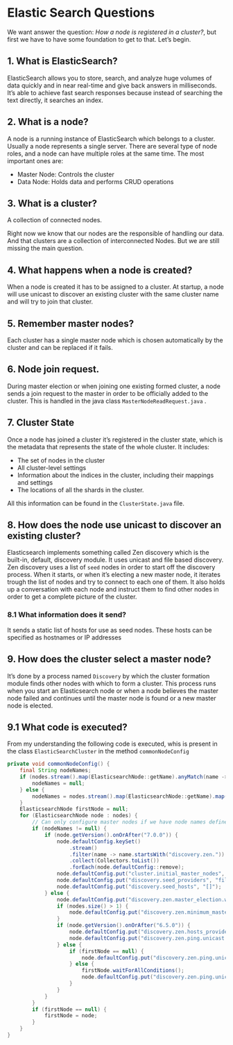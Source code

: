 # Elastic Search Questions
We want answer the question: *How a node is registered in a cluster?*, but first we have to have some foundation to get to that. Let’s begin.

## **1. What is ElasticSearch?**
ElasticSearch allows you to store, search, and analyze huge volumes of data quickly and in near real-time and give back answers in milliseconds. It’s able to achieve fast search responses because instead of searching the text directly, it searches an index.

## **2. What is a node?**
A node is a running instance of ElasticSearch which belongs to a cluster. Usually a node represents a single server.
There are several type of node roles, and a node can have multiple roles at the same time. The most important ones are:
- Master Node: Controls the cluster
- Data Node: Holds data and performs CRUD operations

## **3. What is a cluster?**
A collection of connected nodes.

Right now we know that our nodes are the responsible of handling our data. And that clusters are a collection of interconnected Nodes.
But we are still missing the main question.

## **4. What happens when a node is created?**
When a node is created it has to be assigned to a cluster. At startup, a node will use unicast to discover an existing cluster with the same cluster name and will try to join that cluster.

## **5. Remember master nodes?**
Each cluster has a single master node which is chosen automatically  by the cluster and can be replaced if it fails.

## **6. Node join request.**
During master election or when joining one existing formed cluster, a node sends a join request to the master in order to be officially added to the cluster. 
This is handled in the java class  `MasterNodeReadRequest.java` .

## **7. Cluster State**
Once a node has joined a cluster it’s registered in the cluster state, which is the metadata that represents the state of the whole cluster. It includes:
- The set of nodes in the cluster
- All cluster-level settings
- Information about the indices in the cluster, including their mappings and settings
- The locations of all the shards in the cluster.
	
All this information can be found in the `ClusterState.java` file.

## 8. How does the node use unicast to discover an existing cluster?
Elasticsearch implements something called Zen discovery which is the built-in, default, discovery module. It uses unicast and file based discovery.
Zen discovery uses a list of `seed` nodes in order to start off the discovery process. When it starts, or when it’s electing a new master node, it iterates trough the list of nodes and try to connect to each one of them. It also holds up a conversation with each node and instruct them to find other nodes in order to get a complete picture of the cluster.

### 8.1 What information does it send?
It sends a static list of hosts for use as seed nodes. These hosts can be specified as hostnames or IP addresses

## 9. How does the cluster select a master node?
It’s done by a process named `Discovery` by which the cluster formation module finds other nodes with which to form a cluster. This process runs when you start an Elasticsearch node or when a node believes the master node failed and continues until the master node is found or a new master node is elected.

## 9.1 What code is executed?
From my understanding the following code is executed, whis is present in the class `ElasticSearchCluster` in the method `commonNodeConfig`
```java
private void commonNodeConfig() {
    final String nodeNames;
    if (nodes.stream().map(ElasticsearchNode::getName).anyMatch(name -> name == null)) {
        nodeNames = null;
    } else {
        nodeNames = nodes.stream().map(ElasticsearchNode::getName).map(this::safeName).collect(Collectors.joining(","));
    }
    ElasticsearchNode firstNode = null;
    for (ElasticsearchNode node : nodes) {
        // Can only configure master nodes if we have node names defined
        if (nodeNames != null) {
            if (node.getVersion().onOrAfter("7.0.0")) {
                node.defaultConfig.keySet()
                    .stream()
                    .filter(name -> name.startsWith("discovery.zen."))
                    .collect(Collectors.toList())
                    .forEach(node.defaultConfig::remove);
                node.defaultConfig.put("cluster.initial_master_nodes", "[" + nodeNames + "]");
                node.defaultConfig.put("discovery.seed_providers", "file");
                node.defaultConfig.put("discovery.seed_hosts", "[]");
            } else {
                node.defaultConfig.put("discovery.zen.master_election.wait_for_joins_timeout", "5s");
                if (nodes.size() > 1) {
                    node.defaultConfig.put("discovery.zen.minimum_master_nodes", Integer.toString(nodes.size() / 2 + 1));
                }
                if (node.getVersion().onOrAfter("6.5.0")) {
                    node.defaultConfig.put("discovery.zen.hosts_provider", "file");
                    node.defaultConfig.put("discovery.zen.ping.unicast.hosts", "[]");
                } else {
                    if (firstNode == null) {
                        node.defaultConfig.put("discovery.zen.ping.unicast.hosts", "[]");
                    } else {
                        firstNode.waitForAllConditions();
                        node.defaultConfig.put("discovery.zen.ping.unicast.hosts", "[\"" + firstNode.getTransportPortURI() + "\"]");
                    }
                }
            }
        }
        if (firstNode == null) {
            firstNode = node;
        }
    }
}
```
